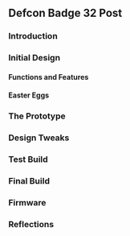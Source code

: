 ## Defcon Badge 32 Post

### Introduction

### Initial Design

#### Functions and Features

#### Easter Eggs

### The Prototype

### Design Tweaks

### Test Build

### Final Build

### Firmware

### Reflections

